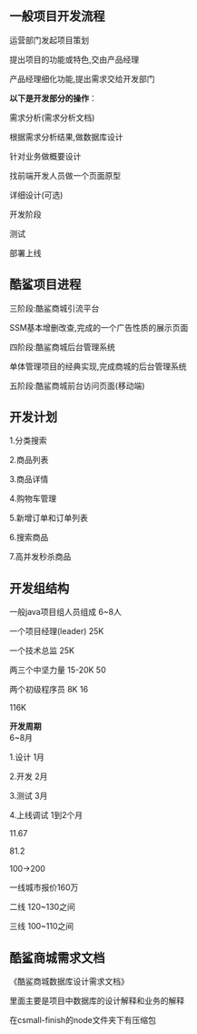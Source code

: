 
## 一般项目开发流程  
  
运营部门发起项目策划
  
提出项目的功能或特色,交由产品经理  
  
产品经理细化功能,提出需求交给开发部门  
  
**以下是开发部分的操作**：
  
需求分析(需求分析文档)  

根据需求分析结果,做数据库设计

针对业务做概要设计  
  
找前端开发人员做一个页面原型  
  
详细设计(可选)  
  
开发阶段  
  
测试  
  
部署上线  


## 酷鲨项目进程  
  
三阶段:酷鲨商城引流平台  
  
SSM基本增删改查,完成的一个广告性质的展示页面  
  
四阶段:酷鲨商城后台管理系统  
  
单体管理项目的经典实现,完成商城的后台管理系统  
  
五阶段:酷鲨商城前台访问页面(移动端)  
  
  
  
## 开发计划  
  
1.分类搜索

2.商品列表

3.商品详情

4.购物车管理

5.新增订单和订单列表

6.搜索商品

7.高并发秒杀商品


## 开发组结构  
  
一般java项目组人员组成 6~8人  
  
一个项目经理(leader)  25K  
  
一个技术总监                25K  
  
两三个中坚力量            15-20K     50  
  
两个初级程序员             8K            16  
  
116K  


**开发周期**  
6~8月  
  
1.设计  1月  
  
2.开发  2月  
  
3.测试  3月  
  
4.上线调试 1到2个月  
  
11.67
  
81.2  
  
100->200  
  
一线城市报价160万  
  
二线           120~130之间  
  
三线          100~110之间


## 酷鲨商城需求文档  
  
《酷鲨商城数据库设计需求文档》
  
里面主要是项目中数据库的设计解释和业务的解释  
  
在csmall-finish的node文件夹下有压缩包